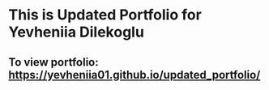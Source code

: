 # This is Updated Portfolio for Yevheniia Dilekoglu
## To view portfolio: https://yevheniia01.github.io/updated_portfolio/
